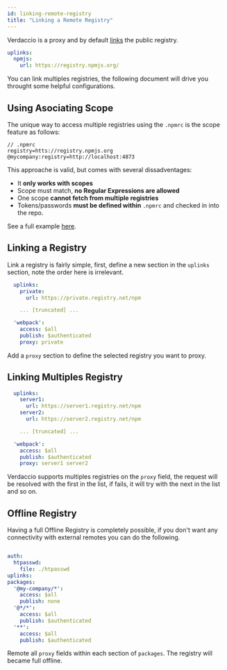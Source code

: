 ```yaml
---
id: linking-remote-registry
title: "Linking a Remote Registry"
---
```


Verdaccio is a proxy and by default [links](uplinks.md) the public registry.

```yaml
uplinks:
  npmjs:
    url: https://registry.npmjs.org/
```

You can link multiples registries, the following document will drive you throught some helpful configurations.

## Using Asociating Scope

The unique way to access multiple registries using the `.npmrc` is the scope feature as follows:

```
// .npmrc
registry=htts://registry.npmjs.org
@mycompany:registry=http://localhost:4873
```

This approache is valid, but comes with several dissadventages:

* It **only works with scopes**
* Scope must match, **no Regular Expressions are allowed**
* One scope **cannot fetch from multiple registries**
* Tokens/passwords **must be defined within** `.npmrc` and checked in into the repo.

See a full example [here](https://stackoverflow.com/questions/54543979/npmrc-multiple-registries-for-the-same-scope/54550940#54550940).

## Linking a Registry

Link a registry is fairly simple, first, define a new section in the `uplinks` section, note the order here is irrelevant.

```yaml
  uplinks:
    private:
      url: https://private.registry.net/npm

    ... [truncated] ...

  'webpack':
    access: $all
    publish: $authenticated
    proxy: private

```

Add a `proxy` section to define the selected registry you want to proxy.

## Linking Multiples Registry

```yaml
  uplinks:
    server1:
      url: https://server1.registry.net/npm
    server2:
      url: https://server2.registry.net/npm

    ... [truncated] ...

  'webpack':
    access: $all
    publish: $authenticated
    proxy: server1 server2
```

Verdaccio supports multiples registries on the `proxy` field, the request will be resolved with the first in the list, if
fails, it will try with the next in the list and so on.

## Offline Registry

Having a full Offline Registry is completely possible, if you don't want any connectivity with external remotes you
can do the following.

```yaml

auth:
  htpasswd:
    file: ./htpasswd
uplinks:
packages:
  '@my-company/*':
    access: $all
    publish: none
  '@*/*':
    access: $all
    publish: $authenticated
  '**':
    access: $all
    publish: $authenticated
```

Remote all `proxy` fields within each section of `packages`. The registry will became full offline.
